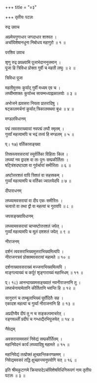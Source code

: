 +++
title = "०३"

+++
तृतीयः पटलः  
  
रुद्र उवाच  
  
अप्रमेयगुणाधार जगदाधार शाश्वत ।  
अर्चाविशेषानधुना निबोधय महागुरो ॥ १ ॥  
  
परशिव उवाच  
  
शृणु रुद्र प्रवक्ष्यामि पूजाभेदाननुत्तमान् ।  
पूजा हि त्रिविधा प्रोक्ता गुर्वी च महती लघुः ॥ २ ॥  
  
त्रिविधा पूजा  
  
महतीमुत्तमः कुर्याद् गुर्वीं मध्यम एव च ।  
लघ्वीमशक्तः कुर्याच्च सायम्मध्याह्नकालयोः ॥ ३ ॥  
  
अभोजने ह्यवसरा नियता प्रातरादिषु ।  
षट्कालमर्चनां कुर्यात् त्रिकालमथवा बुधः ॥ ४ ॥  
  
मण्डलविधानम्  
  
पद्मं त्ववसराख्यायां नवपद्मं लघौ स्मृतम् ।  
गुर्व्यां महत्यामपि च भद्रं तत्त्वं हि मण्डलम् ॥ ५ ॥  
  
प्। १७) वर्तिकासङ्ख्या  
  
तिस्रस्त्ववसरायां स्युर्वर्तिका विहिताः किल ।  
लघ्व्यां नव द्वादश वा ताः पुनः सम्प्रकीर्तिताः ।  
षट्त्रिंशदष्टादश वा गुर्वर्चायां समीरिताः ॥ ६ ॥  
  
अष्टोत्तरशतं वापि त्रिशतं वा सहस्रकम् ।  
गुर्व्यां महत्यामपि च वर्तिका ज्वालयेदपि ॥ ७ ॥  
  
दीपाराधनम्  
  
लघ्व्यामवसरायां वा दीप एकः समीरितः ।  
चत्वारो वा तथा द्वौ वा महत्यां च गुरावपि ॥ ८ ॥  
  
जपसङ्ख्याविधानम्  
  
लघ्व्यामवसरायां चाप्यष्टोत्तरशतं जपेत् ।  
गुर्व्यां महत्यामपि च मूलं दशशतं जपेत् ॥ ९ ॥  
  
नीराजनम्  
  
दर्शनं त्ववसराभिख्यमुत्तराभिख्यमित्यपि ।  
नीराजनत्रयं प्रोक्तमवसरायां महामते ॥ १० ॥  
  
दर्शनाख्यावसराख्यं मज्जनाभिख्यमित्यपि ।  
माङ्गल्याख्यं च कर्पूरं शृङ्गाराख्यं महाभिधम् ॥ ११ ॥  
  
प्। १८) आनन्दाख्यमसङ्ख्यातं नवनीराजनानि तु ।  
लघ्वर्चनायामेतानि कीर्तितानि भवन्ति हि ॥ १२ ॥  
  
सानुरागं च ताम्बूलाभिख्यं पूर्वोदितैः सह ।  
एकादश महत्यां च गुर्व्यां नीराजनानि हि ॥ १३ ॥  
  
अप्रदीप्यैव दीपं तु न च सङ्कल्पमाचरेत् ।  
रङ्गवल्लीं प्रदीपं च गन्धाद्यैरभिपूजयेत् ॥ १४ ॥  
  
नैवेद्यम्  
  
अवसरायामवसरं निवेद्यं सम्प्रकीर्तितम् ।  
महानिवेदनं कार्यं लघ्व्यादिषु महामते ॥ १५ ॥  
  
महानिवेद्यं तत्प्रोक्तं क्षुच्छान्तिकरणक्षमम् ।  
निवेद्यमवसरं तद्धि क्षुच्छान्त्यनुपयोगि यत् ॥ १६ ॥  
  
इति श्रीमकुटागमे क्रियापादेऽर्चाविशेषविधिनिरूपणं नाम तृतीयः   
पटलः ॥ ३ ॥  
  
  
  